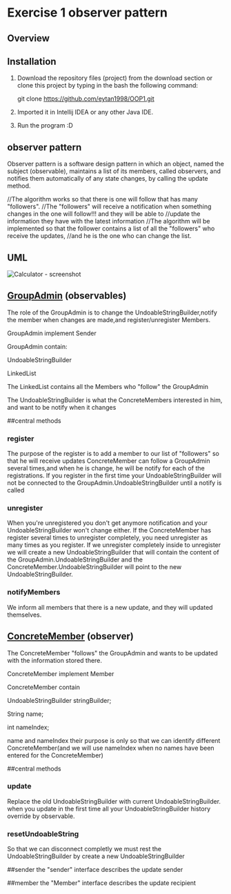 
# Exercise 1 observer pattern
## Overview

## Installation

1. Download the repository files (project) from the download section or clone this project by typing in the bash the
   following command:


    git clone https://github.com/eytan1998/OOP1.git


2. Imported it in Intellij IDEA or any other Java IDE.
3. Run the program :D

## observer pattern

Observer pattern is a software design pattern in which an object, named the subject (observable),
maintains a list of its members, called observers, and notifies them automatically of any state changes,
by calling the update method.

//The algorithm works so that there is one will follow that has many "followers".
//The "followers" will receive a notification when something changes in the one will follow!!! and they will be able to
//update the information they have with the latest information
//The algorithm will be implemented so that the follower contains a list of all the "followers" who receive the updates,
//and he is the one who can change the list.

## UML
![Calculator - screenshot](EX1_Diagram.png)
## [GroupAdmin](src/main/java/GroupAdmin.java) (observables)

The role of the GroupAdmin is to change the UndoableStringBuilder,notify the member when changes are made,and register/unregister Members.


GroupAdmin implement Sender


GroupAdmin contain:

UndoableStringBuilder

LinkedList<Member>

The LinkedList<Member> contains all the Members who "follow" the GroupAdmin

The UndoableStringBuilder is what the ConcreteMembers interested in him, and want to be notify when it changes

##central methods

### register
The purpose of the register is to add a member to our list of "followers" so that he will receive updates
ConcreteMember can follow a GroupAdmin several times,and when he is change, he will be notify for each of the
registrations.
If you register in the first time your UndoableStringBuilder will not be connected to the
GroupAdmin.UndoableStringBuilder until a notify is called

### unregister

When you're unregistered you don't get anymore notification and your UndoableStringBuilder won't change either.
If the ConcreteMember has register several times to unregister completely, you need unregister as many times as you register.
If we unregister completely inside to unregister we will create a new UndoableStringBuilder that will contain the
content of the GroupAdmin.UndoableStringBuilder and the ConcreteMember.UndoableStringBuilder will point to the new UndoableStringBuilder.

### notifyMembers

We inform all members that there is a new update, and they will updated themselves.

## [ConcreteMember](src/main/java/ConcreteMember.java) (observer)
   
The ConcreteMember "follows" the GroupAdmin and wants to be updated with the information stored there.

ConcreteMember implement Member
   
ConcreteMember contain

UndoableStringBuilder stringBuilder;

String name;

int nameIndex;

name and nameIndex their purpose is only so that we can identify different ConcreteMember(and we will use nameIndex when
no names have been entered for the ConcreteMember)
   
##central methods
   
### update
Replace the old UndoableStringBuilder with current UndoableStringBuilder.  
when you update in the first time all your UndoableStringBuilder history override by observable.
   
   
### resetUndoableString
   So that we can disconnect completly we must rest the UndoableStringBuilder by create a new UndoableStringBuilder
   

   
##sender
   the "sender" interface describes the update sender
   
   
##member
   the "Member" interface describes the update recipient

